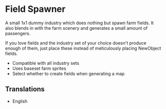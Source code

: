 # Field Spawner

A small 1x1 dummy industry which does nothing but spawn farm fields. It also blends in with the farm scenery and generates a small amount of passengers.

If you love fields and the industry set of your choice doesn't produce enough of them, just place these instead of meticulously placing NewObject fields.

- Compatible with all industry sets
- Uses baseset farm sprites
- Select whether to create fields when generating a map

## Translations
- English
